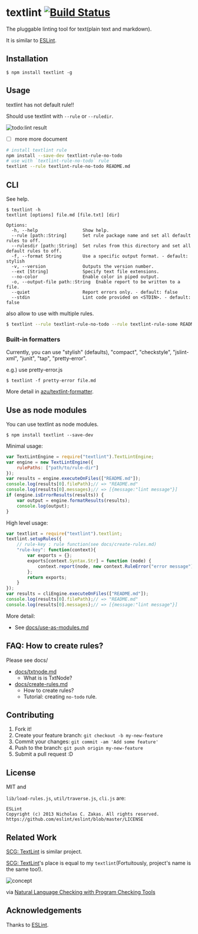 # textlint [![Build Status](https://travis-ci.org/azu/textlint.svg)](https://travis-ci.org/azu/textlint)

The pluggable linting tool for text(plain text and markdown).

It is similar to [ESLint](http://eslint.org/ "ESLint").

## Installation

```
$ npm install textlint -g
```

## Usage

textlint has not default rule!!

Should use textlint with `--rule` or `--ruledir`.

![todo:lint result](http://monosnap.com/image/9FeIQr95kXjGPWFjZFRq6ZFG16YscF.png)

- [ ]  more more document


```sh
# install textlint rule
npm install --save-dev textlint-rule-no-todo
# use with `textlint-rule-no-todo` rule
textlint --rule textlint-rule-no-todo README.md
```

## CLI

See help.

```
$ textlint -h
textlint [options] file.md [file.txt] [dir]

Options:
  -h, --help                 Show help.
  --rule [path::String]      Set rule package name and set all default rules to off.
  --rulesdir [path::String]  Set rules from this directory and set all default rules to off.
  -f, --format String        Use a specific output format. - default: stylish
  -v, --version              Outputs the version number.
  --ext [String]             Specify text file extensions.
  --no-color                 Enable color in piped output.
  -o, --output-file path::String  Enable report to be written to a file.
  --quiet                    Report errors only. - default: false
  --stdin                    Lint code provided on <STDIN>. - default: false
```

also allow to use with multiple rules.

```sh
$ textlint --rule textlint-rule-no-todo --rule textlint-rule-some README.md
```

### Built-in formatters

Currently, you can use "stylish" (defaults), "compact", "checkstyle", "jslint-xml", "junit", "tap", "pretty-error".

e.g.) use pretty-error.js

```
$ textlint -f pretty-error file.md
```

More detail in [azu/textlint-formatter](https://github.com/azu/textlint-formatter "azu/textlint-formatter").

## Use as node modules

You can use textlint as node modules.

```
$ npm install textlint --save-dev
```

Minimal usage:

```js
var TextLintEngine = require("textlint").TextLintEngine;
var engine = new TextLintEngine({
    rulePaths: ["path/to/rule-dir"]
});
var results = engine.executeOnFiles(["README.md"]);
console.log(results[0].filePath);// => "README.md"
console.log(results[0].messages);// => [{message:"lint message"}]
if (engine.isErrorResults(results)) {
    var output = engine.formatResults(results);
    console.log(output);
}
```

High level usage:

```js
var textlint = require("textlint").textlint;
textlint.setupRules({
    // rule-key : rule function(see docs/create-rules.md)
    "rule-key": function(context){
        var exports = {};
        exports[context.Syntax.Str] = function (node) {
            context.report(node, new context.RuleError("error message"));
        };
        return exports;
    }
});
var results = cliEngine.executeOnFiles(["README.md"]);
console.log(results[0].filePath);// => "README.md"
console.log(results[0].messages);// => [{message:"lint message"}]
```

More detail:

- See [docs/use-as-modules.md](docs/use-as-modules.md)

## FAQ: How to create rules?

Please see docs/

- [docs/txtnode.md](docs/txtnode.md)
    - What is is TxtNode?
- [docs/create-rules.md](docs/create-rules.md)
    - How to create rules?
    - Tutorial: creating `no-todo` rule.

## Contributing

1. Fork it!
2. Create your feature branch: `git checkout -b my-new-feature`
3. Commit your changes: `git commit -am 'Add some feature'`
4. Push to the branch: `git push origin my-new-feature`
5. Submit a pull request :D

## License

MIT and

`lib/load-rules.js`, `util/traverse.js`, `cli.js`  are:

    ESLint
    Copyright (c) 2013 Nicholas C. Zakas. All rights reserved.
    https://github.com/eslint/eslint/blob/master/LICENSE

## Related Work

[SCG: TextLint](http://scg.unibe.ch/research/textlint "SCG: TextLint") is similar project.

[SCG: TextLint](http://scg.unibe.ch/research/textlint "SCG: TextLint")'s place is equal to my `textlint`(Fortuitously, project's name is the same too!).

![concept](http://monosnap.com/image/Gr9CGbkSjl1FXEL0LIWzNDAj3c24JT.png)

via [Natural Language Checking with Program Checking Tools](http://www.slideshare.net/renggli/text-lint "Natural Language Checking with Program Checking Tools")

## Acknowledgements

Thanks to [ESLint](http://eslint.org/ "ESLint").
